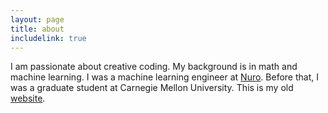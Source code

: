 ```yaml
---
layout: page
title: about
includelink: true
---
```


I am passionate about creative coding. 
My background is in math and machine learning.
I was a machine learning engineer at [Nuro](http://www.nuro.ai).
Before that, I was a graduate student at Carnegie Mellon University.
This is my old [website](http://cs.cmu.edu/~fanyang1). 
